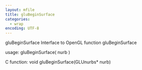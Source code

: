 ```yaml
---
layout: mfile
title: gluBeginSurface
categories:
  - wrap
encoding: UTF-8
---
```


gluBeginSurface  Interface to OpenGL function gluBeginSurface

usage:  gluBeginSurface( nurb )

C function:  void gluBeginSurface(GLUnurbs\* nurb)